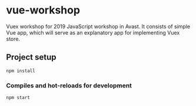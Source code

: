 # vue-workshop

Vuex workshop for 2019 JavaScript workshop in Avast.
It consists of simple Vue app, which will serve as an explanatory app for implementing Vuex store.

## Project setup
```
npm install
```

### Compiles and hot-reloads for development
```
npm start
```
